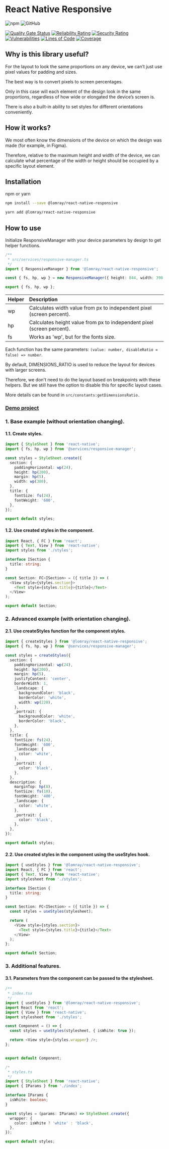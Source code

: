 # React Native Responsive

![npm](https://img.shields.io/npm/v/@lomray/react-native-responsive)
![GitHub](https://img.shields.io/github/license/Lomray-Software/react-native-responsive)

[![Quality Gate Status](https://sonarcloud.io/api/project_badges/measure?project=react-native-responsive&metric=alert_status)](https://sonarcloud.io/summary/new_code?id=react-native-responsive)
[![Reliability Rating](https://sonarcloud.io/api/project_badges/measure?project=react-native-responsive&metric=reliability_rating)](https://sonarcloud.io/summary/new_code?id=react-native-responsive)
[![Security Rating](https://sonarcloud.io/api/project_badges/measure?project=react-native-responsive&metric=security_rating)](https://sonarcloud.io/summary/new_code?id=react-native-responsive)
[![Vulnerabilities](https://sonarcloud.io/api/project_badges/measure?project=react-native-responsive&metric=vulnerabilities)](https://sonarcloud.io/summary/new_code?id=react-native-responsive)
[![Lines of Code](https://sonarcloud.io/api/project_badges/measure?project=react-native-responsive&metric=ncloc)](https://sonarcloud.io/summary/new_code?id=react-native-responsive)
[![Coverage](https://sonarcloud.io/api/project_badges/measure?project=react-native-responsive&metric=coverage)](https://sonarcloud.io/summary/new_code?id=react-native-responsive)

## Why is this library useful?
For the layout to look the same proportions on any device, we can’t just use pixel values for padding and sizes.

The best way is to convert pixels to screen percentages.

Only in this case will each element of the design look in the same proportions, regardless of how wide or elongated the device’s screen is.

There is also a built-in ability to set styles for different orientations conveniently.

## How it works?
We most often know the dimensions of the device on which the design was made (for example, in Figma).

Therefore, relative to the maximum height and width of the device, we can calculate what percentage of the width or height should be occupied by a specific layout element.

## Installation

npm or yarn
```sh
npm install --save @lomray/react-native-responsive

yarn add @lomray/react-native-responsive
```

## How to use
Initialize ResponsiveManager with your device parameters by design to get helper functions.
```typescript
/**
 * src/services/responsive-manager.ts
 */
import { ResponsiveManager } from '@lomray/react-native-responsive';

const { fs, hp, wp } = new ResponsiveManager({ height: 844, width: 390 });

export { fs, hp, wp };

```

| Helper | Description                                                            |
|:-------|:-----------------------------------------------------------------------|
| wp     | Calculates width value from px to independent pixel (screen percent).  |
| hp     | Calculates height value from px to independent pixel (screen percent). |
| fs     | Works as 'wp', but for the fonts size.                                 |


Each function has the same parameters:
`(value: number, disableRatio = false) => number`.

By default, DIMENSIONS_RATIO is used to reduce the layout for devices with larger screens.

Therefore, we don't need to do the layout based on breakpoints with these helpers.
But we still have the option to disable this for specific layout cases.

More details can be found in `src/constants:getDimensionsRatio.`

### [Demo project](https://github.com/Lomray-Software/react-native-responsive-example)

### 1. Base example (without orientation changing).

#### 1.1. Create styles.

```typescript
import { StyleSheet } from 'react-native';
import { fs, hp, wp } from '@services/responsive-manager';

const styles = StyleSheet.create({
  section: {
    paddingHorizontal: wp(24),
    height: hp(200),
    margin: hp(5),
    width: wp(380),
  },
  title: {
    fontSize: fs(24),
    fontWeight: '600',
  },
});

export default styles;
```

#### 1.2. Use created styles in the component.

```typescript jsx
import React, { FC } from 'react';
import { Text, View } from 'react-native';
import styles from './styles';

interface ISection {
  title: string;
}

const Section: FC<ISection> = ({ title }) => (
  <View style={styles.section}>
    <Text style={styles.title}>{title}</Text>
  </View>
);

export default Section;

```

### 2. Advanced example (with orientation changing).

#### 2.1. Use createStyles function for the component styles.

```typescript
import { createStyles } from '@lomray/react-native-responsive';
import { fs, hp, wp } from '@services/responsive-manager';

const styles = createStyles({
  section: {
    paddingHorizontal: wp(24),
    height: hp(200),
    margin: hp(5),
    justifyContent: 'center',
    borderWidth: 1,
    _landscape: {
      backgroundColor: 'black',
      borderColor: 'white',
      width: wp(220),
    },
    _portrait: {
      backgroundColor: 'white',
      borderColor: 'black',
    },
  },
  title: {
    fontSize: fs(24),
    fontWeight: '600',
    _landscape: {
      color: 'white',
    },
    _portrait: {
      color: 'black',
    },
  },
  description: {
    marginTop: hp(8),
    fontSize: fs(18),
    fontWeight: '400',
    _landscape: {
      color: 'white',
    },
    _portrait: {
      color: 'black',
    },
  },
});

export default styles;

```

#### 2.2. Use created styles in the component using the useStyles hook.

```typescript jsx
import { useStyles } from '@lomray/react-native-responsive';
import React, { FC } from 'react';
import { Text, View } from 'react-native';
import stylesheet from './styles';

interface ISection {
  title: string;
}

const Section: FC<ISection> = ({ title }) => {
  const styles = useStyles(stylesheet);

  return (
    <View style={styles.section}>
      <Text style={styles.title}>{title}</Text>
    </View>
  );
};

export default Section;

```

### 3. Additional features.

#### 3.1. Parameters from the component can be passed to the stylesheet.
```typescript jsx
/**
 * index.tsx
 */
import { useStyles } from '@lomray/react-native-responsive';
import React from 'react';
import { View } from 'react-native';
import stylesheet from './styles';

const Component = () => {
  const styles = useStyles(stylesheet, { isWhite: true });

  return <View style={styles.wrapper} />;
};


export default Component;

```

```typescript jsx
/*
 * styles.ts
 */
import { StyleSheet } from 'react-native';
import { IParams } from './index';

interface IParams {
  isWhite: boolean;
}

const styles = (params: IParams) => StyleSheet.create({
  wrapper: {
    color: isWhite ? 'white' : 'black',
  },
});

export default styles;

```
